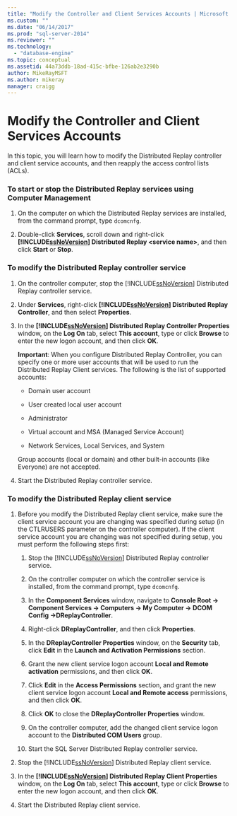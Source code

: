 ```yaml
---
title: "Modify the Controller and Client Services Accounts | Microsoft Docs"
ms.custom: ""
ms.date: "06/14/2017"
ms.prod: "sql-server-2014"
ms.reviewer: ""
ms.technology: 
  - "database-engine"
ms.topic: conceptual
ms.assetid: 44a73ddb-18ad-415c-bfbe-126ab2e3290b
author: MikeRayMSFT
ms.author: mikeray
manager: craigg
---
```

# Modify the Controller and Client Services Accounts
  In this topic, you will learn how to modify the Distributed Replay controller and client service accounts, and then reapply the access control lists (ACLs).  
  
### To start or stop the Distributed Replay services using Computer Management  
  
1.  On the computer on which the Distributed Replay services are installed, from the command prompt, type `dcomcnfg`.  
  
2.  Double-click **Services**, scroll down and right-click **[!INCLUDE[ssNoVersion](../../includes/ssnoversion-md.md)] Distributed Replay \<service name>**, and then click **Start** or **Stop**.  
  
### To modify the Distributed Replay controller service  
  
1.  On the controller computer, stop the [!INCLUDE[ssNoVersion](../../includes/ssnoversion-md.md)] Distributed Replay controller service.  
  
2.  Under **Services**, right-click **[!INCLUDE[ssNoVersion](../../includes/ssnoversion-md.md)] Distributed Replay Controller**, and then select **Properties**.  
  
3.  In the **[!INCLUDE[ssNoVersion](../../includes/ssnoversion-md.md)] Distributed Replay Controller Properties** window, on the **Log On** tab, select **This account**, type or click **Browse** to enter the new logon account, and then click **OK**.  
  
     **Important**: When you configure Distributed Replay Controller, you can specify one or more user accounts that will be used to run the Distributed Replay Client services. The following is the list of supported accounts:  
  
    -   Domain user account  
  
    -   User created local user account  
  
    -   Administrator  
  
    -   Virtual account and MSA (Managed Service Account)  
  
    -   Network Services, Local Services, and System  
  
     Group accounts (local or domain) and other built-in accounts (like Everyone) are not accepted.  
  
4.  Start the Distributed Replay controller service.  
  
### To modify the Distributed Replay client service  
  
1.  Before you modify the Distributed Replay client service, make sure the client service account you are changing was specified during setup (in the CTLRUSERS parameter on the controller computer). If the client service account you are changing was not specified during setup, you must perform the following steps first:  
  
    1.  Stop the [!INCLUDE[ssNoVersion](../../includes/ssnoversion-md.md)] Distributed Replay controller service.  
  
    2.  On the controller computer on which the controller service is installed, from the command prompt, type `dcomcnfg`.  
  
    3.  In the **Component Services** window, navigate to **Console Root -> Component Services -> Computers -> My Computer -> DCOM Config ->DReplayController**.  
  
    4.  Right-click **DReplayController**, and then click **Properties**.  
  
    5.  In the **DReplayController Properties** window, on the **Security** tab, click **Edit** in the **Launch and Activation Permissions** section.  
  
    6.  Grant the new client service logon account **Local and Remote activation** permissions, and then click **OK**.  
  
    7.  Click **Edit** in the **Access Permissions** section, and grant the new client service logon account **Local and Remote access** permissions, and then click **OK**.  
  
    8.  Click **OK** to close the **DReplayController Properties** window.  
  
    9. On the controller computer, add the changed client service logon account to the **Distributed COM Users** group.  
  
    10. Start the SQL Server Distributed Replay controller service.  
  
2.  Stop the [!INCLUDE[ssNoVersion](../../includes/ssnoversion-md.md)] Distributed Replay client service.  
  
3.  In the **[!INCLUDE[ssNoVersion](../../includes/ssnoversion-md.md)] Distributed Replay Client Properties** window, on the **Log On** tab, select **This account**, type or click **Browse** to enter the new logon account, and then click **OK**.  
  
4.  Start the Distributed Replay client service.  
  
  
